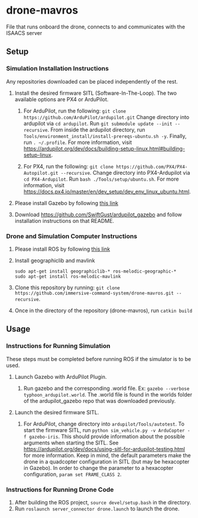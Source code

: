 # drone-mavros
File that runs onboard the drone, connects to and communicates with the ISAACS server

## Setup
### Simulation Installation Instructions
Any repositories downloaded can be placed independently of the rest.
1. Install the desired firmware SITL (Software-In-The-Loop). The two available options are PX4 or ArduPilot.
    1. For ArduPilot, run the following: `git clone https://github.com/ArduPilot/ardupilot.git`
    Change directory into ardupilot via `cd ardupilot`. Run `git submodule update --init --recursive`. 
    From inside the ardupilot directory, run `Tools/environment_install/install-prereqs-ubuntu.sh -y`. Finally,
    run `. ~/.profile`. For more information, visit https://ardupilot.org/dev/docs/building-setup-linux.html#building-setup-linux.
    
    2. For PX4, run the following: `git clone https://github.com/PX4/PX4-Autopilot.git --recursive`.
    Change directory into PX4-Ardupilot via `cd PX4-Ardupilot`. Run `bash ./Tools/setup/ubuntu.sh`.
    For more information, visit https://docs.px4.io/master/en/dev_setup/dev_env_linux_ubuntu.html.
    
2. Please install Gazebo by following [this link](http://gazebosim.org/tutorials?tut=install_ubuntu&cat=install)

3. Download https://github.com/SwiftGust/ardupilot_gazebo and follow installation instructions on that README.

### Drone and Simulation Computer Instructions

1. Please install ROS by following [this link](http://wiki.ros.org/melodic/Installation)

2. Install geographiclib and mavlink
    ```
    sudo apt-get install geographiclib-* ros-melodic-geographic-*  
    sudo apt-get install ros-melodic-mavlink
    ```
   
3. Clone this repository by running: `git clone https://github.com/immersive-command-system/drone-mavros.git --recursive`.

4. Once in the directory of the repository (drone-mavros), run `catkin build`

## Usage
### Instructions for Running Simulation
These steps must be completed before running ROS if the simulator is to be used.
1. Launch Gazebo with ArduPilot Plugin.
    1. Run gazebo and the corresponding .world file. Ex: `gazebo --verbose typhoon_ardupilot.world`.
    The .world file is found in the worlds folder of the ardupilot_gazebo repo that was downloaded previously.
    
2. Launch the desired firmware SITL.  
    1. For ArduPilot, change directory into `ardupilot/Tools/autotest`. 
    To start the firmware SITL, run `python sim_vehicle.py -v ArduCopter -f gazebo-iris`. 
    This should provide information about the possible arguments when starting the SITL.
    See https://ardupilot.org/dev/docs/using-sitl-for-ardupilot-testing.html for more information.
    Keep in mind, the default parameters make the drone in a quadcopter configuration in SITL (but may be hexacopter in Gazebo).
    In order to change the parameter to a hexacopter configuration, `param set FRAME_CLASS 2`.
    
### Instructions for Running Drone Code
1. After building the ROS project, `source devel/setup.bash` in the directory.
2. Run `roslaunch server_connector drone.launch` to launch the drone.

    
    
